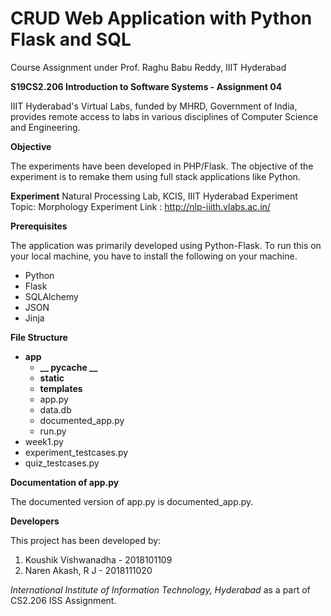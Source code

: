 # CRUD Web Application with Python Flask and SQL

Course Assignment under Prof. Raghu Babu Reddy, IIIT Hyderabad

**S19CS2.206 Introduction to Software Systems - Assignment 04**

IIIT Hyderabad's Virtual Labs, funded by MHRD, Government of India, provides remote access to labs in various disciplines of Computer Science and Engineering.

**Objective**

The experiments have been developed in PHP/Flask. The objective of the experiment is to remake them using full stack applications like Python.

**Experiment**
Natural Processing Lab, KCIS, IIIT Hyderabad
Experiment Topic: Morphology
Experiment Link : http://nlp-iiith.vlabs.ac.in/ 

**Prerequisites**

The application was primarily developed using Python-Flask. To run this on your local machine, you have to install the following on your machine.
* Python
* Flask
* SQLAlchemy
* JSON
* Jinja

**File Structure**

- **app**
  - **__ pycache __**
  - **static**
  - **templates**
  - app.py
  - data.db
  - documented_app.py
  - run.py
- week1.py
- experiment_testcases.py
- quiz_testcases.py

**Documentation of app.py**

The documented version of app.py is documented_app.py.

**Developers**

This project has been developed by:
1. Koushik Vishwanadha - 2018101109
2. Naren Akash, R J    - 2018111020

*International Institute of Information Technology, Hyderabad* as a part of CS2.206 ISS Assignment.


